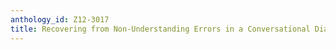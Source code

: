 ```yaml
---
anthology_id: Z12-3017
title: Recovering from Non-Understanding Errors in a Conversational Dialogue System
---
```


